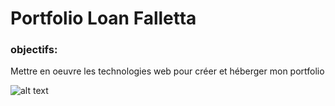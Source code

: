 # Portfolio Loan Falletta

### objectifs:

Mettre en oeuvre les technologies web pour créer et héberger mon portfolio

![alt text](NetBeans_Logo.jpg)
